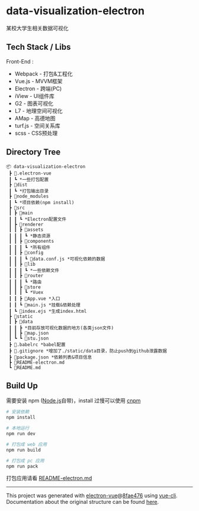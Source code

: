 # data-visualization-electron

某校大学生相关数据可视化


## Tech Stack / Libs

Front-End :

- Webpack - 打包&工程化
- Vue.js - MVVM框架
- Electron - 跨端(PC)
- iView - UI组件库
- G2 - 图表可视化
- L7 - 地理空间可视化
- AMap - 高德地图
- turf.js - 空间关系库
- scss - CSS预处理


## Directory Tree
```
📦 data-visualization-electron
 ┣ 📂.electron-vue
 ┃ ┗ *一些打包配置
 ┣ 📂dist
 ┃ ┗ *打包输出目录
 ┣ 📂node_modules
 ┃ ┗ *项目依赖(npm install)
 ┣ 📂src
 ┃ ┣ 📂main
 ┃ ┃ ┗ *Electron配置文件
 ┃ ┣ 📂renderer
 ┃ ┃ ┣ 📂assets
 ┃ ┃ ┃ ┗ *静态资源
 ┃ ┃ ┣ 📂components
 ┃ ┃ ┃ ┗ *所有组件
 ┃ ┃ ┣ 📂config
 ┃ ┃ ┃ ┗ 📜data.conf.js *可视化依赖的数据
 ┃ ┃ ┣ 📂lib
 ┃ ┃ ┃ ┗ *一些依赖文件
 ┃ ┃ ┣ 📂router
 ┃ ┃ ┃ ┗ *路由
 ┃ ┃ ┣ 📂store
 ┃ ┃ ┃ ┗ *Vuex
 ┃ ┃ ┣ 📜App.vue *入口
 ┃ ┃ ┗ 📜main.js *挂载&依赖处理
 ┃ ┗ 📜index.ejs *生成index.html
 ┣ 📂static
 ┃ ┣ 📂data
 ┃ ┃ ┣ *目前存放可视化数据的地方(各类json文件)
 ┃ ┃ ┣ 📜map.json
 ┃ ┗ ┗ 📜stu.json
 ┣ 📜.babelrc *babel配置
 ┣ 📜.gitignore *增加了./static/data目录，防止push到github泄露数据
 ┣ 📜package.json *依赖列表&项目信息
 ┣ 📜README-electron.md
 ┗ 📜README.md
```


## Build Up

需要安装 npm ([Node.js](https://nodejs.org/en/)自带)，install 过慢可以使用 [cnpm](http://npm.taobao.org/)

``` bash
# 安装依赖
npm install

# 本地运行
npm run dev

# 打包成 web 应用
npm run build

# 打包成 pc 应用
npm run pack
```

打包应用请看  [README-electron.md](./README-electron.md)

---

This project was generated with [electron-vue](https://github.com/SimulatedGREG/electron-vue)@[8fae476](https://github.com/SimulatedGREG/electron-vue/tree/8fae4763e9d225d3691b627e83b9e09b56f6c935) using [vue-cli](https://github.com/vuejs/vue-cli). Documentation about the original structure can be found [here](https://simulatedgreg.gitbooks.io/electron-vue/content/index.html).



